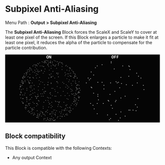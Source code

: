 # Subpixel Anti-Aliasing

Menu Path : **Output > Subpixel Anti-Aliasing**

The **Subpixel Anti-Aliasing** Block forces the ScaleX and ScaleY to cover at least one pixel of the screen. If this Block enlarges a particle to make it fit at least one pixel, it reduces the alpha of the particle to compensate for the particle contribution.

![](Images/Block-SubpixelAntiAliasingExample.gif)

## Block compatibility

This Block is compatible with the following Contexts:

- Any output Context
